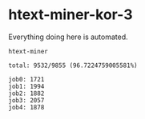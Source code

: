 # htext-miner-kor-3

Everything doing here is automated.

```
htext-miner

total: 9532/9855 (96.7224759005581%)

job0: 1721
job1: 1994
job2: 1882
job3: 2057
job4: 1878
```